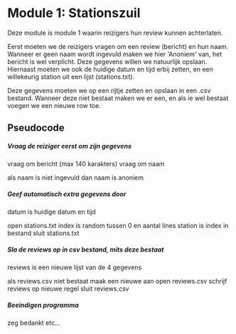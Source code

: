 # Module 1: Stationszuil
Deze module is module 1 waarin reizigers hun review kunnen achterlaten.

Eerst moeten we de reizigers vragen om een review (bericht) en hun naam. Wanneer er geen naam
wordt ingevuld maken we hier 'Anoniem' van, het bericht is wel verplicht. Deze gegevens willen
we natuurlijk opslaan. Hiernaast moeten we ook de huidige datum en tijd erbij zetten, en een
willekeurig station uit een lijst (stations.txt).

Deze gegevens moeten we op een rijtje zetten en opslaan in een .csv bestand. Wanneer deze niet
bestaat maken we er een, en als ie wel bestaat voegen we een nieuwe row toe.

## Pseudocode

##### Vraag de reiziger eerst om zijn gegevens
vraag om bericht (max 140 karakters)
vraag om naam

als naam is niet ingevuld dan naam is anoniem

##### Geef automatisch extra gegevens door
datum is huidige datum en tijd

open stations.txt
index is random tussen 0 en aantal lines
station is index in bestand
sluit stations.txt

##### Sla de reviews op in csv bestand, mits deze bestaat
reviews is een nieuwe lijst van de 4 gegevens

als reviews.csv niet bestaat maak een nieuwe aan
open reviews.csv
schrijf reviews op nieuwe regel
sluit reviews.csv

##### Beeindigen programma
zeg bedankt etc...

